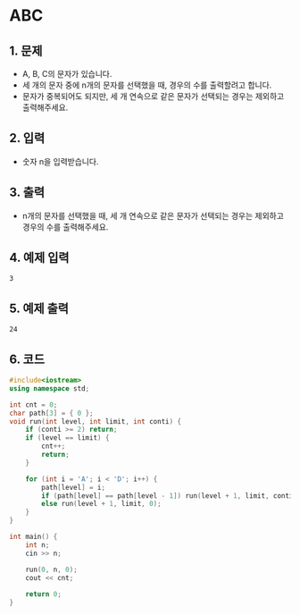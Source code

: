 # ABC

## 1. 문제

- A, B, C의 문자가 있습니다.
- 세 개의 문자 중에 n개의 문자를 선택했을 때, 경우의 수를 출력할려고 합니다.
- 문자가 중복되어도 되지만, 세 개 연속으로 같은 문자가 선택되는 경우는 제외하고 출력해주세요.

## 2. 입력
- 숫자 n을 입력받습니다.

## 3. 출력

- n개의 문자를 선택했을 때, 세 개 연속으로 같은 문자가 선택되는 경우는 제외하고 경우의 수를 출력해주세요.


## 4. 예제 입력
```
3
```

## 5. 예제 출력
```
24
```

## 6. 코드

```c++
#include<iostream>
using namespace std;

int cnt = 0;
char path[3] = { 0 };
void run(int level, int limit, int conti) {
	if (conti >= 2) return;
	if (level == limit) {
		cnt++;
		return;
	}

	for (int i = 'A'; i < 'D'; i++) {
		path[level] = i;
		if (path[level] == path[level - 1]) run(level + 1, limit, conti + 1);
		else run(level + 1, limit, 0);
	}
}

int main() {
	int n;
	cin >> n;

	run(0, n, 0);
	cout << cnt;
	
	return 0;
}
```

